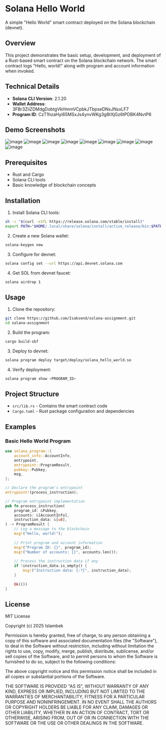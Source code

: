 # Solana Hello World

A simple "Hello World" smart contract deployed on the Solana blockchain (devnet).

## Overview

This project demonstrates the basic setup, development, and deployment of a Rust-based smart contract on the Solana blockchain network. The smart contract logs "Hello, world!" along with program and account information when invoked.

## Technical Details

- **Solana CLI Version**: 2.1.20
- **Wallet Address**: 3FBr3ZiiZDMdgDobtgVkHmmVCpbkJTbpseDNxJNsxLF7
- **Program ID**: CzT1hzaHyi65MSxJs4ynvWKg3g8tXjGz6tPDBK4NvtP6

## Demo Screenshots
![image](https://github.com/user-attachments/assets/d6fe67d3-7657-4bfd-ae12-eac4da49f349)
![image](https://github.com/user-attachments/assets/1b5c7ca8-975e-4368-bef7-b816d40144d4)
![image](https://github.com/user-attachments/assets/fbfe93dc-7930-4746-a06b-59ea2eb2bae8)
![image](https://github.com/user-attachments/assets/c8831365-362d-40aa-bfc9-2004041bb501)
![image](https://github.com/user-attachments/assets/fd68cb9a-cb71-4734-800a-710376f74172)
![image](https://github.com/user-attachments/assets/80bb25b7-f851-43f1-84e2-d41f73be86c4)
![image](https://github.com/user-attachments/assets/652e694f-64cb-40fa-a850-b60bb159eaea)
![image](https://github.com/user-attachments/assets/e0b4aca1-1ac4-4afe-a420-816a0026eb05)
![image](https://github.com/user-attachments/assets/0e81499d-2911-4d05-a754-bcf04183c5bd)



## Prerequisites

- Rust and Cargo
- Solana CLI tools
- Basic knowledge of blockchain concepts

## Installation

1. Install Solana CLI tools:
```bash
sh -c "$(curl -sSfL https://release.solana.com/stable/install)"
export PATH="$HOME/.local/share/solana/install/active_release/bin:$PATH"
```

2. Create a new Solana wallet:
```bash
solana-keygen new
```

3. Configure for devnet:
```bash
solana config set --url https://api.devnet.solana.com
```

4. Get SOL from devnet faucet:
```bash
solana airdrop 1
```

## Usage

1. Clone the repository:
```bash
git clone https://github.com/Isaksend/solana-assignment.git
cd solana-assignment
```

2. Build the program:
```bash
cargo build-sbf
```

3. Deploy to devnet:
```bash
solana program deploy target/deploy/solana_hello_world.so
```

4. Verify deployment:
```bash
solana program show <PROGRAM_ID>
```

## Project Structure

- `src/lib.rs` - Contains the smart contract code
- `Cargo.toml` - Rust package configuration and dependencies

## Examples

### Basic Hello World Program
```rust
use solana_program::{
    account_info::AccountInfo,
    entrypoint,
    entrypoint::ProgramResult,
    pubkey::Pubkey,
    msg,
};

// Declare the program's entrypoint
entrypoint!(process_instruction);

// Program entrypoint implementation
pub fn process_instruction(
    program_id: &Pubkey,
    accounts: &[AccountInfo],
    instruction_data: &[u8],
) -> ProgramResult {
    // Log a message to the blockchain
    msg!("Hello, world!");
    
    // Print program and account information
    msg!("Program ID: {}", program_id);
    msg!("Number of accounts: {}", accounts.len());
    
    // Process the instruction data if any
    if !instruction_data.is_empty() {
        msg!("Instruction data: {:?}", instruction_data);
    }
    
    Ok(())
}
```

## License

MIT License

Copyright (c) 2025 Islambek

Permission is hereby granted, free of charge, to any person obtaining a copy
of this software and associated documentation files (the "Software"), to deal
in the Software without restriction, including without limitation the rights
to use, copy, modify, merge, publish, distribute, sublicense, and/or sell
copies of the Software, and to permit persons to whom the Software is
furnished to do so, subject to the following conditions:

The above copyright notice and this permission notice shall be included in all
copies or substantial portions of the Software.

THE SOFTWARE IS PROVIDED "AS IS", WITHOUT WARRANTY OF ANY KIND, EXPRESS OR
IMPLIED, INCLUDING BUT NOT LIMITED TO THE WARRANTIES OF MERCHANTABILITY,
FITNESS FOR A PARTICULAR PURPOSE AND NONINFRINGEMENT. IN NO EVENT SHALL THE
AUTHORS OR COPYRIGHT HOLDERS BE LIABLE FOR ANY CLAIM, DAMAGES OR OTHER
LIABILITY, WHETHER IN AN ACTION OF CONTRACT, TORT OR OTHERWISE, ARISING FROM,
OUT OF OR IN CONNECTION WITH THE SOFTWARE OR THE USE OR OTHER DEALINGS IN THE
SOFTWARE.
